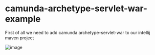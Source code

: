 # camunda-archetype-servlet-war-example

First of all we need to add camunda archetype-servlet-war to our intellij maven project

![image](https://github.com/ghailen/camunda-archetype-servlet-war-example/assets/36199753/18bcd69b-219f-4bea-b4f8-fd4903630bf8)
